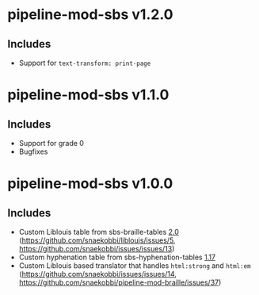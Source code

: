 pipeline-mod-sbs v1.2.0
=======================

Includes
--------
- Support for `text-transform: print-page`

pipeline-mod-sbs v1.1.0
=======================

Includes
--------
- Support for grade 0
- Bugfixes

pipeline-mod-sbs v1.0.0
=======================

Includes
--------
- Custom Liblouis table from sbs-braille-tables [2.0](https://github.com/sbsdev/sbs-braille-tables/releases/tag/v2.0)
  (https://github.com/snaekobbi/liblouis/issues/5, https://github.com/snaekobbi/issues/issues/13)
- Custom hyphenation table from sbs-hyphenation-tables
  [1.17](https://github.com/sbsdev/sbs-hyphenation-tables/releases/tag/v1.17)
- Custom Liblouis based translator that handles `html:strong` and `html:em`
  (https://github.com/snaekobbi/issues/issues/14, https://github.com/snaekobbi/pipeline-mod-braille/issues/37)
